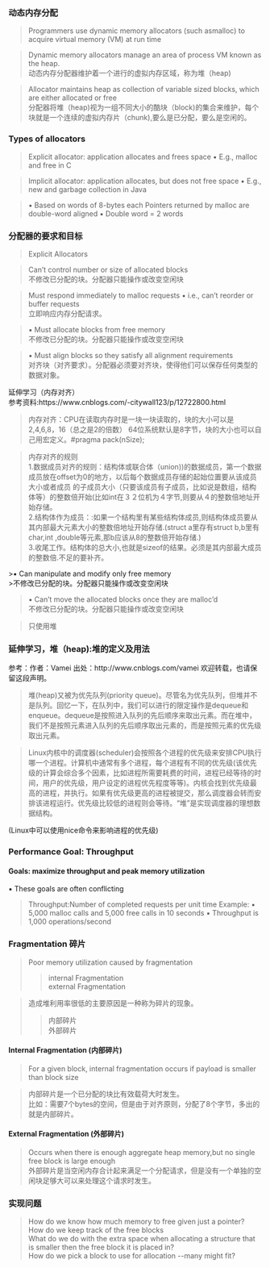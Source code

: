 ### 动态内存分配
> Programmers use dynamic memory allocators (such asmalloc) to acquire virtual memory (VM) at run time

>Dynamic memory allocators manage an area of process VM known as the heap. <br>
>动态内存分配器维护着一个进行的虚拟内存区域，称为堆（heap)

>Allocator maintains heap as collection of variable sized blocks, which are either allocated or free<br>
>分配器将堆（heap)视为一组不同大小的酷块（block)的集合来维护，每个块就是一个连续的虚拟内存片（chunk),要么是已分配，要么是空闲的。

### Types of allocators
>Explicit allocator: application allocates and frees space 
▪ E.g., malloc and free in C


>Implicit allocator: application allocates, but does not free space
▪ E.g., new and garbage collection in Java

>▪ Based on words of 8-bytes each
>Pointers returned by malloc are double-word aligned
▪ Double word = 2 words

### 分配器的要求和目标
> Explicit Allocators

>Can’t control number or size of allocated blocks<br/>
>不修改已分配的块。分配器只能操作或改变空闲块

>Must respond immediately to malloc requests
▪ i.e., can’t reorder or buffer requests<br>
>立即响应内存分配请求。

>▪ Must allocate blocks from free memory<br>
>不修改已分配的块。分配器只能操作或改变空闲块

>▪ Must align blocks so they satisfy all alignment requirements<br>
>对齐块（对齐要求）。分配器必须要对齐块，使得他们可以保存任何类型的数据对象。<br>

<p>
延伸学习（内存对齐）<br>
参考资料:https://www.cnblogs.com/-citywall123/p/12722800.html <br>

>内存对齐：CPU在读取内存时是一块一块读取的，块的大小可以是2,4,6,8，16（总之是2的倍数）
64位系统默认是8字节，块的大小也可以自己用宏定义。#pragma pack(nSize);

>内存对齐的规则<br>
>1.数据成员对齐的规则：结构体或联合体（union))的数据成员，第一个数据成员放在offset为0的地方，以后每个数据成员存储的起始位置要从该成员大小或者成员
的子成员大小（只要该成员有子成员，比如说是数组，结构体等）的整数倍开始(比如int在３２位机为４字节,则要从４的整数倍地址开始存储。<br>
>2.结构体作为成员：:如果一个结构里有某些结构体成员,则结构体成员要从其内部最大元素大小的整数倍地址开始存储.(struct a里存有struct b,b里有char,int ,double等元素,那b应该从8的整数倍开始存储.)<br>
>3.收尾工作。结构体的总大小,也就是sizeof的结果。必须是其内部最大成员的整数倍.不足的要补齐。
</p>
>▪ Can manipulate and modify only free memory<br>
>不修改已分配的块。分配器只能操作或改变空闲块

>▪ Can’t move the allocated blocks once they are malloc’d<br>
>不修改已分配的块。分配器只能操作或改变空闲块

>只使用堆
<p>
<h3>延伸学习，堆（heap):堆的定义及用法</h3>
参考：作者：Vamei 出处：http://www.cnblogs.com/vamei 欢迎转载，也请保留这段声明。<br>

>堆(heap)又被为优先队列(priority queue)。尽管名为优先队列，但堆并不是队列。回忆一下，在队列中，我们可以进行的限定操作是dequeue和enqueue。dequeue是按照进入队列的先后顺序来取出元素。而在堆中，我们不是按照元素进入队列的先后顺序取出元素的，而是按照元素的优先级取出元素。

>Linux内核中的调度器(scheduler)会按照各个进程的优先级来安排CPU执行哪一个进程。计算机中通常有多个进程，每个进程有不同的优先级(该优先级的计算会综合多个因素，比如进程所需要耗费的时间，进程已经等待的时间，用户的优先级，用户设定的进程优先程度等等)。内核会找到优先级最高的进程，并执行。如果有优先级更高的进程被提交，那么调度器会转而安排该进程运行。优先级比较低的进程则会等待。“堆”是实现调度器的理想数据结构。

(Linux中可以使用nice命令来影响进程的优先级)
</p>

### Performance Goal: Throughput
#### Goals: maximize throughput and peak memory utilization
▪ These goals are often conflicting

>Throughput:Number of completed requests per unit time
Example:
▪ 5,000 malloc calls and 5,000 free calls in 10 seconds
▪ Throughput is 1,000 operations/second

### Fragmentation 碎片
>Poor memory utilization caused by fragmentation
>>internal Fragmentation<br>
external Fragmentation

>造成堆利用率很低的主要原因是一种称为碎片的现象。
>>内部碎片<br>外部碎片

#### Internal Fragmentation (内部碎片)
> For a given block, internal fragmentation occurs if payload is
smaller than block size

>内部碎片是一个已分配的块比有效载荷大时发生。<br>
比如：需要7个bytes的空间，但是由于对齐原则，分配了8个字节，多出的就是内部碎片。

#### External Fragmentation (外部碎片)
>Occurs when there is enough aggregate heap memory,but no single free block is large enough<br>
>外部碎片是当空闲内存合计起来满足一个分配请求，但是没有一个单独的空闲块足够大可以来处理这个请求时发生。

### 实现问题
>How do we know how much memory to free given just a pointer?<br>
>How do we keep track of the free blocks<br>
>What do we do with the extra space when allocating a structure that is smaller then the free block it is placed in?<br>
>How do we pick a block to use for allocation --many might fit?
